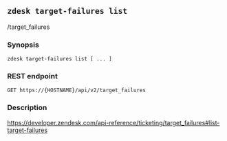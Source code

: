 ## `zdesk target-failures list`

/target_failures

### Synopsis

    zdesk target-failures list [ ... ]

### REST endpoint

    GET https://{HOSTNAME}/api/v2/target_failures

### Description

https://developer.zendesk.com/api-reference/ticketing/target_failures#list-target-failures

